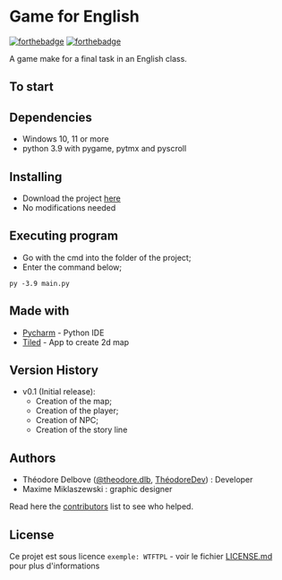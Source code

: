 # Game for English

[![forthebadge](http://forthebadge.com/images/badges/built-with-love.svg)](#)  [![forthebadge](http://forthebadge.com/images/badges/powered-by-electricity.svg)](#)

A game make for a final task in an English class.

## To start

## Dependencies

* Windows 10, 11 or more
* python 3.9 with pygame, pytmx and pyscroll

## Installing

* Download the project [here](#)
* No modifications needed

## Executing program

* Go with the cmd into the folder of the project;
* Enter the command below;
```
py -3.9 main.py
```

## Made with

* [Pycharm](https://www.jetbrains.com/pycharm/download/?section=windows) - Python IDE
* [Tiled](https://www.mapeditor.org/) - App to create 2d map

## Version History

* v0.1 (Initial release):
    * Creation of the map;
    * Creation of the player;
    * Creation of NPC;
    * Creation of the story line

## Authors

- Théodore Delbove  ([@theodore.dlb](https://www.instagram.com/theodore.dlb/), [ThéodoreDev](https://github.com/TheodoreDev)) : Developer
- Maxime Miklaszewski : graphic designer

Read here the [contributors](https://github.com/TheodoreDev/Game_for_English/contributors) list to see who helped.

## License

Ce projet est sous licence ``exemple: WTFTPL`` - voir le fichier [LICENSE.md](LICENSE.md) pour plus d'informations
